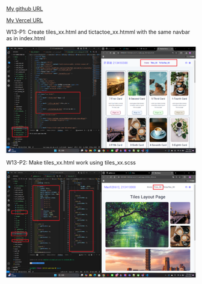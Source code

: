 [My github URL](https://github.com/max920612/1131-sweb-demo-00)

[My Vercel URL](https://1131-sweb-demo-00.vercel.app/)

W13-P1: Create tiles_xx.html and tictactoe_xx.htmml with the same navbar as in index.html

![](w13-p1.png)

W13-P2: Make tiles_xx.html work using tiles_xx.scss

![](w13-p2.png)